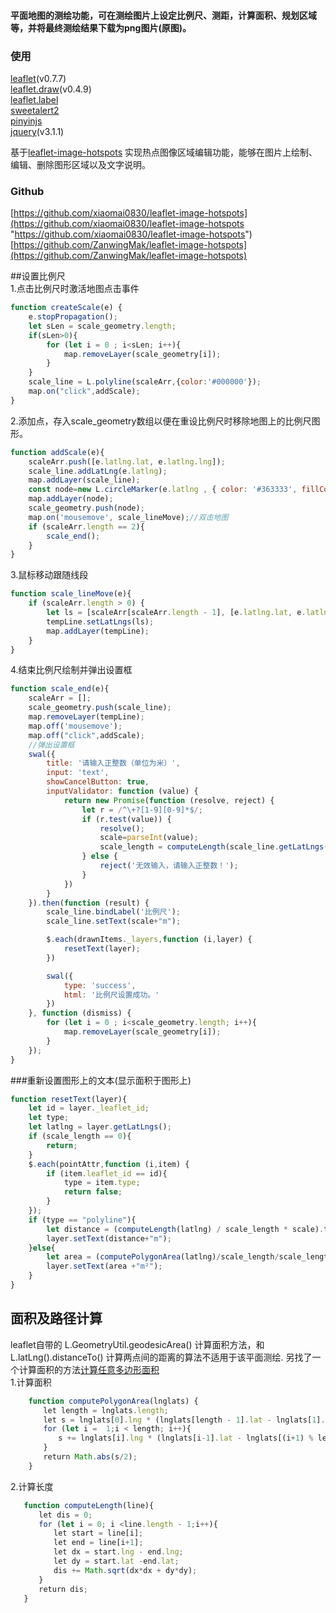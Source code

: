 #### 平面地图的测绘功能，可在测绘图片上设定比例尺、测距，计算面积、规划区域等，并将最终测绘结果下载为png图片(原图)。

### 使用
[leaflet](https://github.com/Leaflet/Leaflet "leaflet")(v0.7.7) <br/>
[leaflet.draw](https://github.com/Leaflet/Leaflet.draw "leaflet.draw")(v0.4.9) <br/>
[leaflet.label](https://github.com/Leaflet/Leaflet.label "leaflet.label") <br/>
[sweetalert2](https://github.com/limonte/sweetalert2 "sweetalert2") <br/>
[pinyinjs](https://github.com/sxei/pinyinjs "pinyinjs") <br/>
[jquery](https://github.com/jquery/jquery "jquery")(v3.1.1)<br>

基于[leaflet-image-hotspots](https://github.com/ZanwingMak/leaflet-image-hotspots)  实现热点图像区域编辑功能，能够在图片上绘制、编辑、删除图形区域以及文字说明。

### Github
[https://github.com/xiaomai0830/leaflet-image-hotspots](https://github.com/xiaomai0830/leaflet-image-hotspots "https://github.com/xiaomai0830/leaflet-image-hotspots") <br/>
[https://github.com/ZanwingMak/leaflet-image-hotspots](https://github.com/ZanwingMak/leaflet-image-hotspots)

##设置比例尺 <br/>
1.点击比例尺时激活地图点击事件
```javascript
function createScale(e) {
    e.stopPropagation();
    let sLen = scale_geometry.length;
    if(sLen>0){
        for (let i = 0 ; i<sLen; i++){
            map.removeLayer(scale_geometry[i]);
        }
    }
    scale_line = L.polyline(scaleArr,{color:'#000000'});
    map.on("click",addScale);
}
```
2.添加点，存入scale_geometry数组以便在重设比例尺时移除地图上的比例尺图形。
```javascript
function addScale(e){
    scaleArr.push([e.latlng.lat, e.latlng.lng]);
    scale_line.addLatLng(e.latlng);
    map.addLayer(scale_line);
    const node=new L.circleMarker(e.latlng , { color: '#363333', fillColor: '#363030', fillOpacity: 1 ,radius:5 });
    map.addLayer(node);
    scale_geometry.push(node);
    map.on('mousemove', scale_lineMove);//双击地图
    if (scaleArr.length == 2){
        scale_end();
    }
}
```
3.鼠标移动跟随线段
```javascript
function scale_lineMove(e){
    if (scaleArr.length > 0) {
        let ls = [scaleArr[scaleArr.length - 1], [e.latlng.lat, e.latlng.lng]]
        tempLine.setLatLngs(ls);
        map.addLayer(tempLine);
    }
}
```
4.结束比例尺绘制并弹出设置框
```javascript
function scale_end(e){
    scaleArr = [];
    scale_geometry.push(scale_line);
    map.removeLayer(tempLine);
    map.off('mousemove');
    map.off("click",addScale);
    //弹出设置框
    swal({
        title: '请输入正整数（单位为米）',
        input: 'text',
        showCancelButton: true,
        inputValidator: function (value) {
            return new Promise(function (resolve, reject) {
                let r = /^\+?[1-9][0-9]*$/;
                if (r.test(value)) {
                    resolve();
                    scale=parseInt(value);
                    scale_length = computeLength(scale_line.getLatLngs());
                } else {
                    reject('无效输入，请输入正整数！');
                }
            })
        }
    }).then(function (result) {
        scale_line.bindLabel('比例尺');
        scale_line.setText(scale+"m");

        $.each(drawnItems._layers,function (i,layer) {
            resetText(layer);
        })

        swal({
            type: 'success',
            html: '比例尺设置成功。'
        })
    }, function (dismiss) {
        for (let i = 0 ; i<scale_geometry.length; i++){
            map.removeLayer(scale_geometry[i]);
        }
    });
}
```

###重新设置图形上的文本(显示面积于图形上)
```javascript
function resetText(layer){
    let id = layer._leaflet_id;
    let type;
    let latlng = layer.getLatLngs();
    if (scale_length == 0){
        return;
    }
    $.each(pointAttr,function (i,item) {
        if (item.leaflet_id == id){
            type = item.type;
            return false;
        }
    });
    if (type == "polyline"){
        let distance = (computeLength(latlng) / scale_length * scale).toFixed(2);
        layer.setText(distance+"m");
    }else{
        let area = (computePolygonArea(latlng)/scale_length/scale_length*scale*scale).toFixed(2);
        layer.setText(area +"m²");
    }
}
```

## 面积及路径计算
leaflet自带的 L.GeometryUtil.geodesicArea() 计算面积方法，和 L.latLng().distanceTo() 计算两点间的距离的算法不适用于该平面测绘.
另找了一个计算面积的方法[计算任意多边形面积](https://blog.csdn.net/mailzst1/article/details/89554199) <br/>
1.计算面积
```javascript
    function computePolygonArea(lnglats) {
    　　let length = lnglats.length;
    　　let s = lnglats[0].lng * (lnglats[length - 1].lat - lnglats[1].lat);
    　　for (let i =  1;i < length; i++){
    　　　　s += lnglats[i].lng * (lnglats[i-1].lat - lnglats[(i+1) % length].lat);
    　　}
    　　return Math.abs(s/2);
    }
```
2.计算长度
```javascript
   function computeLength(line){
   　　let dis = 0;
   　　for (let i = 0; i <line.length - 1;i++){
   　　　　let start = line[i];
   　　　　let end = line[i+1];
   　　　　let dx = start.lng - end.lng;
   　　　　let dy = start.lat -end.lat;
   　　　　dis += Math.sqrt(dx*dx + dy*dy);
   　　}
   　　return dis;
   }
```

